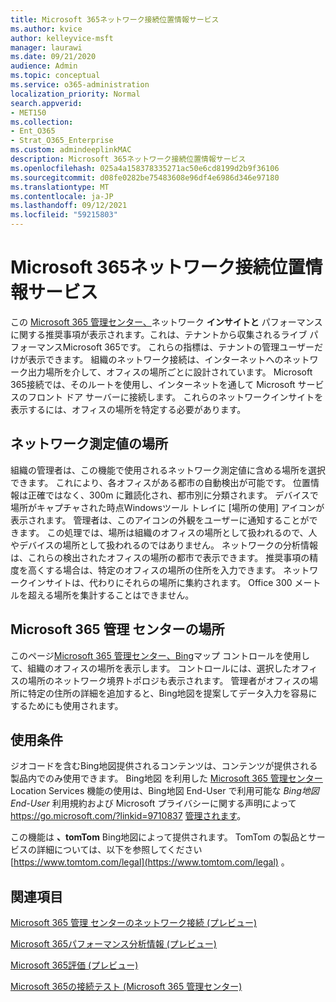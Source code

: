```yaml
---
title: Microsoft 365ネットワーク接続位置情報サービス
ms.author: kvice
author: kelleyvice-msft
manager: laurawi
ms.date: 09/21/2020
audience: Admin
ms.topic: conceptual
ms.service: o365-administration
localization_priority: Normal
search.appverid:
- MET150
ms.collection:
- Ent_O365
- Strat_O365_Enterprise
ms.custom: admindeeplinkMAC
description: Microsoft 365ネットワーク接続位置情報サービス
ms.openlocfilehash: 025a4a158378335271ac50e6cd8199d2b9f36106
ms.sourcegitcommit: d08fe0282be75483608e96df4e6986d346e97180
ms.translationtype: MT
ms.contentlocale: ja-JP
ms.lasthandoff: 09/12/2021
ms.locfileid: "59215803"
---
```

# <a name="microsoft-365-network-connectivity-location-services"></a>Microsoft 365ネットワーク接続位置情報サービス

この <a href="https://go.microsoft.com/fwlink/p/?linkid=2024339" target="_blank">Microsoft 365 管理センター、</a>ネットワーク **インサイトと** パフォーマンスに関する推奨事項が表示されます。これは、テナントから収集されるライブ パフォーマンスMicrosoft 365です。 これらの指標は、テナントの管理ユーザーだけが表示できます。 組織のネットワーク接続は、インターネットへのネットワーク出力場所を介して、オフィスの場所ごとに設計されています。 Microsoft 365接続では、そのルートを使用し、インターネットを通して Microsoft サービスのフロント ドア サーバーに接続します。 これらのネットワークインサイトを表示するには、オフィスの場所を特定する必要があります。

## <a name="location-in-network-measurements"></a>ネットワーク測定値の場所

組織の管理者は、この機能で使用されるネットワーク測定値に含める場所を選択できます。 これにより、各オフィスがある都市の自動検出が可能です。 位置情報は正確ではなく、300m に難読化され、都市別に分類されます。 デバイスで場所がキャプチャされた時点Windowsツール トレイに [場所の使用] アイコンが表示されます。 管理者は、このアイコンの外観をユーザーに通知することができます。 この処理では、場所は組織のオフィスの場所として扱われるので、人やデバイスの場所として扱われるのではありません。 ネットワークの分析情報は、これらの検出されたオフィスの場所の都市で表示できます。 推奨事項の精度を高くする場合は、特定のオフィスの場所の住所を入力できます。 ネットワークインサイトは、代わりにそれらの場所に集約されます。 Office 300 メートルを超える場所を集計することはできません。

## <a name="location-in-the-microsoft-365-admin-center"></a>Microsoft 365 管理 センターの場所

このページ<a href="https://go.microsoft.com/fwlink/p/?linkid=2024339" target="_blank">Microsoft 365 管理センター、Bing</a>マップ コントロールを使用して、組織のオフィスの場所を表示します。 コントロールには、選択したオフィスの場所のネットワーク境界トポロジも表示されます。 管理者がオフィスの場所に特定の住所の詳細を追加すると、Bing地図を提案してデータ入力を容易にするためにも使用されます。

## <a name="terms-of-use"></a>使用条件

ジオコードを含むBing地図提供されるコンテンツは、コンテンツが提供される製品内でのみ使用できます。 Bing地図 を利用した <a href="https://go.microsoft.com/fwlink/p/?linkid=2024339" target="_blank">Microsoft 365 管理センター</a> Location Services 機能の使用は、Bing地図 End-User で利用可能な _Bing地図 End-User_ 利用規約および Microsoft プライバシーに関する声明によって <https://go.microsoft.com/?linkid=9710837> [管理されます](https://go.microsoft.com/fwlink/?LinkID=248686)。

この機能は **、tomTom** Bing地図によって提供されます。 TomTom の製品とサービスの詳細については、以下を参照してください [https://www.tomtom.com/legal](https://www.tomtom.com/legal) 。

## <a name="related-topics"></a>関連項目

[Microsoft 365 管理 センターのネットワーク接続 (プレビュー)](office-365-network-mac-perf-overview.md)

[Microsoft 365パフォーマンス分析情報 (プレビュー)](office-365-network-mac-perf-insights.md)

[Microsoft 365評価 (プレビュー)](office-365-network-mac-perf-score.md)

[Microsoft 365の接続テスト (Microsoft 365 管理センター)](office-365-network-mac-perf-onboarding-tool.md)
